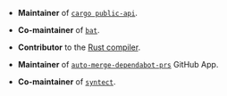 * **Maintainer** of [`cargo public-api`](https://github.com/cargo-public-api/cargo-public-api).

* **Co-maintainer** of [`bat`](https://github.com/sharkdp/bat).

* **Contributor** to the [Rust compiler](https://github.com/rust-lang/rust/pulls?q=is%3Apr+author%3AEnselic+is%3Amerged).

* **Maintainer** of [`auto-merge-dependabot-prs`](https://github.com/apps/auto-merge-dependabot-prs) GitHub App.

* **Co-maintainer** of [`syntect`](https://github.com/trishume/syntect).
